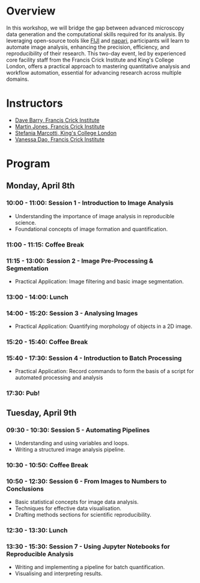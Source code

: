 # Overview

In this workshop, we will bridge the gap between advanced microscopy data generation and the computational skills required for its analysis. By leveraging open-source tools like [FIJI](https://fiji.sc) and [napari](https://napari.org), participants will learn to automate image analysis, enhancing the precision, efficiency, and reproducibility of their research. This two-day event, led by experienced core facility staff from the Francis Crick Institute and King's College London, offers a practical approach to mastering quantitative analysis and workflow automation, essential for advancing research across multiple domains.

# Instructors
* [Dave Barry, Francis Crick Institute](https://www.crick.ac.uk/research/find-a-researcher/david-barry)
* [Martin Jones, Francis Crick Institute](https://www.crick.ac.uk/research/find-a-researcher/martin-jones)
* [Stefania Marcotti, King's College London](https://www.kcl.ac.uk/people/stefania-marcotti)
* [Vanessa Dao, Francis Crick Institute](https://www.crick.ac.uk/research/find-a-researcher/vanessa-dao)

# Program

## Monday, April 8th

### 10:00 - 11:00: Session 1 - Introduction to Image Analysis

* Understanding the importance of image analysis in reproducible science.
* Foundational concepts of image formation and quantification.

### 11:00 - 11:15: Coffee Break

### 11:15 - 13:00: Session 2 - Image Pre-Processing & Segmentation

* Practical Application: Image filtering and basic image segmentation.

### 13:00 - 14:00: Lunch

### 14:00 - 15:20: Session 3 - Analysing Images

* Practical Application: Quantifying morphology of objects in a 2D image.

### 15:20 - 15:40: Coffee Break

### 15:40 - 17:30: Session 4 - Introduction to Batch Processing

* Practical Application: Record commands to form the basis of a script for automated processing and analysis

### 17:30: Pub!

## Tuesday, April 9th

### 09:30 - 10:30: Session 5 - Automating Pipelines

* Understanding and using variables and loops.
* Writing a structured image analysis pipeline.

### 10:30 - 10:50: Coffee Break

### 10:50 - 12:30: Session 6 - From Images to Numbers to Conclusions

* Basic statistical concepts for image data analysis.
* Techniques for effective data visualisation.
* Drafting methods sections for scientific reproducibility.

### 12:30 - 13:30: Lunch

### 13:30 - 15:30: Session 7 - Using Jupyter Notebooks for Reproducible Analysis

* Writing and implementing a pipeline for batch quantification.
* Visualising and interpreting results.
